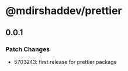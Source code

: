# @mdirshaddev/prettier

## 0.0.1

### Patch Changes

- 5703243: first release for prettier package
